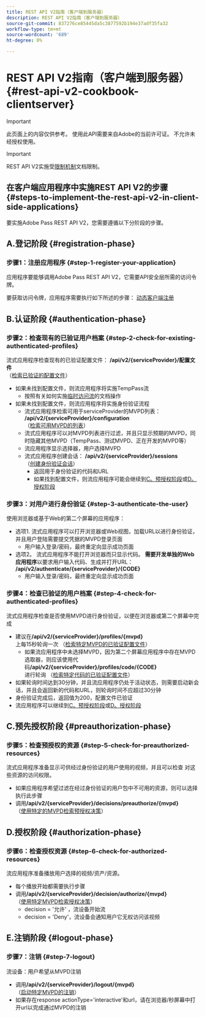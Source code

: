```yaml
---
title: REST API V2指南（客户端到服务器）
description: REST API V2指南（客户端到服务器）
source-git-commit: 837276ce85445da5c3877592b194e37adf35fa32
workflow-type: tm+mt
source-wordcount: '689'
ht-degree: 0%

---
```



# REST API V2指南（客户端到服务器） {#rest-api-v2-cookbook-clientserver}

>[!IMPORTANT]
>
> 此页面上的内容仅供参考。 使用此API需要来自Adobe的当前许可证。 不允许未经授权使用。

>[!IMPORTANT]
>
> REST API V2实施受[限制机制](/help/authentication/throttling-mechanism.md)文档限制。

## 在客户端应用程序中实施REST API V2的步骤 {#steps-to-implement-the-rest-api-v2-in-client-side-applications}

要实施Adobe Pass REST API V2，您需要遵循以下分阶段的步骤。

## A.登记阶段 {#registration-phase}

### 步骤1：注册应用程序 {#step-1-register-your-application}

应用程序要能够调用Adobe Pass REST API V2，它需要API安全层所需的访问令牌。

要获取访问令牌，应用程序需要执行如下所述的步骤： [动态客户端注册](./dynamic-client-registration.md)

## B.认证阶段 {#authentication-phase}

### 步骤2：检查现有的已验证用户档案 {#step-2-check-for-existing-authenticated-profiles}

流式应用程序检查现有的已验证配置文件： <b>/api/v2/{serviceProvider}/配置文件</b><br>
（[检索已验证的配置文件](./apis/profiles-apis/rest-api-v2-retrieve-authenticated-profiles.md)）

* 如果未找到配置文件，则流应用程序将实施TempPass流
   * 按照有关如何实施[临时访问流](../flows/temporary-access-flows/rest-api-v2-access-temporary-flows.md)的文档操作
* 如果未找到配置文件，则流应用程序将实施身份验证流程
   * 流式应用程序检索可用于serviceProvider的MVPD列表： <b>/api/v2/{serviceProvider}/configuration</b><br>
（[检索可用MVPD的列表](./apis/configuration-apis/rest-api-v2-configuration-apis-retrieve-configuration-for-specific-service-provider.md)）
   * 流式应用程序可以对MVPD列表进行过滤，并且只显示预期的MVPD，同时隐藏其他MVPD（TempPass、测试MVPD、正在开发的MVPD等）
   * 流应用程序显示选择器，用户选择MVPD
   * 流式应用程序创建会话： <b>/api/v2/{serviceProvider}/sessions</b><br>
（[创建身份验证会话](./apis/sessions-apis/rest-api-v2-sessions-apis-create-authentication-session.md)）<br>
      * 返回用于身份验证的代码和URL
      * 如果找到配置文件，则流应用程序可能会继续到<a href="#preauthorization-phase">C。预授权阶段</a>或<a href="#authorization-phase">D。授权阶段</a>

### 步骤3：对用户进行身份验证 {#step-3-authenticate-the-user}

使用浏览器或基于Web的第二个屏幕的应用程序：

* 选项1. 流式应用程序可以打开浏览器或Web视图，加载URL以进行身份验证，并且用户登陆需要提交凭据的MVPD登录页面
   * 用户输入登录/密码，最终重定向显示成功页面
* 选项2。 流式应用程序不能打开浏览器而只显示代码。 <b>需要开发单独的Web应用程序</b>以要求用户输入代码、生成并打开URL： <b>/api/v2/authenticate/{serviceProvider}/{CODE}</b>
   * 用户输入登录/密码，最终重定向显示成功页面

### 步骤4：检查已验证的用户档案 {#step-4-check-for-authenticated-profiles}

流式应用程序检查是否使用MVPD进行身份验证，以便在浏览器或第二个屏幕中完成

* 建议在<b>/api/v2/{serviceProvider}/profiles/{mvpd}</b><br>上每15秒轮询一次
（[检索特定MVPD的已验证配置文件](.apis/profiles-apis/rest-api-v2-profiles-apis-retrieve-profile-for-specific-mvpd.md)）
   * 如果流应用程序中未选择MVPD，因为第二个屏幕应用程序中存在MVPD选取器，则应该使用代码<b>/api/v2/{serviceProvider}/profiles/code/{CODE}</b><br>进行轮询
（[检索特定代码的已验证配置文件](./apis/profiles-apis/rest-api-v2-profiles-apis-retrieve-profile-for-specific-code.md)）
* 如果轮询时间达到30分钟，并且流应用程序仍处于活动状态，则需要启动新会话，并且会返回新的代码和URL，则轮询时间不应超过30分钟
* 身份验证完成后，返回值为200，配置文件已验证
* 流应用程序可以继续到<a href="#preauthorization-phase">C。预授权阶段</a>或<a href="#authorization-phase">D。授权阶段</a>

## C.预先授权阶段 {#preauthorization-phase}

### 步骤5：检查预授权的资源 {#step-5-check-for-preauthorized-resources}

流式应用程序准备显示可供经过身份验证的用户使用的视频，并且可以检查
对这些资源的访问权限。

* 如果应用程序希望过滤在经过身份验证的用户包中不可用的资源，则可以选择执行此步骤
* 调用<b>/api/v2/{serviceProvider}/decisions/preauthorize/{mvpd}</b><br>
（[使用特定的MVPD检索预授权决策](.apis/decisions-apis/rest-api-v2-decisions-apis-retrieve-preauthorization-decisions-using-specific-mvpd.md)）

## D.授权阶段 {#authorization-phase}

### 步骤6：检查授权资源 {#step-6-check-for-authorized-resources}

流应用程序准备播放用户选择的视频/资产/资源。

* 每个播放开始都需要执行步骤
* 调用<b>/api/v2/{serviceProvider}/decision/authorize/{mvpd}</b><br>
（[使用特定MVPD检索授权决策](.apis/decisions-apis/rest-api-v2-decisions-apis-retrieve-authorization-decisions-using-specific-mvpd.md)）
   * decision = &#39;允许&#39; ，流设备开始流
   * decision = &#39;Deny&#39;，流设备会通知用户它无权访问该视频

## E.注销阶段 {#logout-phase}

### 步骤7：注销 {#step-7-logout}

流设备：用户希望从MVPD注销

* 调用<b>/api/v2/{serviceProvider}/logout/{mvpd}</b><br>
（[启动特定MVPD的注销](.apis/logout-apis/rest-api-v2-logout-apis-initiate-logout-for-specific-mvpd.md)）
* 如果存在response actionType=&#39;interactive&#39;和url，请在浏览器/秒屏幕中打开url以完成通过MVPD的注销
